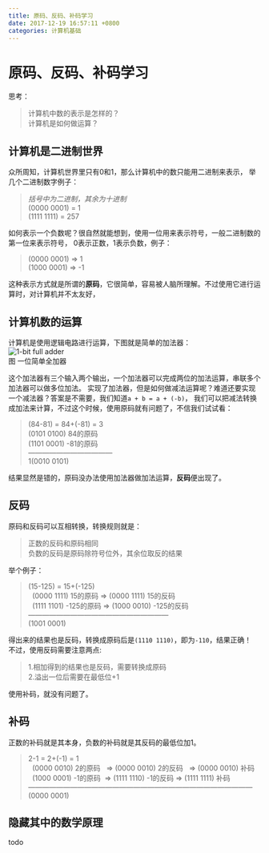 ```yaml
---
title: 原码、反码、补码学习
date: 2017-12-19 16:57:11 +0800
categories: 计算机基础
---
```


# 原码、反码、补码学习

思考：
> 计算机中数的表示是怎样的？  
> 计算机是如何做运算？  

## 计算机是二进制世界
众所周知，计算机世界里只有0和1，那么计算机中的数只能用二进制来表示，
举几个二进制数字例子：    
> *括号中为二进制，其余为十进制*   
> (0000 0001) = 1     
> (1111 1111) = 257   

如何表示一个负数呢？很自然就能想到，使用一位用来表示符号，一般二进制数的第一位来表示符号，
0表示正数，1表示负数，例子：   
> (0000 0001) => 1     
> (1000 0001) => -1   

这种表示方式就是所谓的**原码**，它很简单，容易被人脑所理解。不过使用它进行运算时，对计算机并不太友好，

## 计算机数的运算
计算机是使用逻辑电路进行运算，下图就是简单的加法器：    
![1-bit full adder](https://upload.wikimedia.org/wikipedia/commons/thumb/6/69/Full-adder_logic_diagram.svg/400px-Full-adder_logic_diagram.svg.png)         
图 一位简单全加器   

这个加法器有三个输入两个输出，一个加法器可以完成两位的加法运算，串联多个加法器可以做多位加法。
实现了加法器，但是如何做减法运算呢？难道还要实现一个减法器？答案是不需要，我们知道`a + b = a + (-b)`，
我们可以把减法转换成加法来计算，不过这个时候，使用原码就有问题了，不信我们试试看：      
> (84-81) = 84+(-81) = 3        
>   (0101 0100) 84的原码         
>   (1101 0001) -81的原码           
>  ————————————                 
>  1(0010 0101)          

结果显然是错的，原码没办法使用加法器做加法运算，**反码**便出现了。   

## 反码
原码和反码可以互相转换，转换规则就是：  
> 正数的反码和原码相同  
> 负数的反码是原码除符号位外，其余位取反的结果  

举个例子：      
> (15-125) = 15+(-125)       
>   (0000 1111) 15的原码   => (0000 1111) 15的反码      
>   (1111 1101) -125的原码 => (1000 0010) -125的反码      
> ————————————————————      
>                             (1001 0001)   

得出来的结果也是反码，转换成原码后是`(1110 1110)`，即为`-110`，结果正确！  
不过，使用反码需要注意两点:  
> 1.相加得到的结果也是反码，需要转换成原码  
> 2.溢出一位后需要在最低位+1   

使用补码，就没有问题了。

## 补码
正数的补码就是其本身，负数的补码就是其反码的最低位加1。   
> 2-1 = 2+(-1) = 1    
>    (0000 0010) 2的原码   => (0000 0010) 2的反码   => (0000 0010) 补码    
>    (1000 0001) -1的原码  => (1111 1110) -1的反码  => (1111 1111) 补码    
> ————————————————————————————————      
>   (0000 0001)    

## 隐藏其中的数学原理
todo
